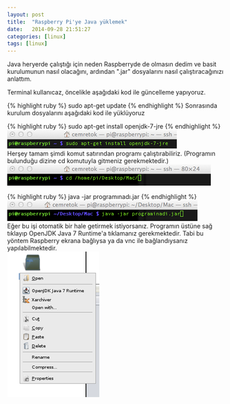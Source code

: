 ```yaml
---
layout: post
title:  "Raspberry Pi'ye Java yüklemek"
date:   2014-09-28 21:51:27
categories: [linux]
tags: [linux]
---
```

Java heryerde çalıştığı için neden Raspberryde de olmasın dedim ve basit kurulumunun nasıl olacağını, ardından ".jar" dosyalarını nasıl çalıştıracağınızı anlattım.

Terminal kullanıcaz, öncelikle aşağıdaki kod ile güncelleme yapıyoruz.


{% highlight ruby %}
sudo apt-get update
{% endhighlight %}
Sonrasında kurulum dosyalarını aşağıdaki kod ile yüklüyoruz


{% highlight ruby %}
sudo apt-get install openjdk-7-jre
{% endhighlight %}
<br>![Resim](/images/6-1.png)<br>
Herşey tamam şimdi komut satırından programı çalıştırabiliriz. (Programın bulunduğu dizine cd komutuyla gitmeniz gerekmektedir.)<br>
![Resim](/images/6-2.png)<br>


{% highlight ruby %}
java -jar programınadı.jar
{% endhighlight %}
![Resim](/images/6-3.png)<br>
Eğer bu işi otomatik bir hale getirmek istiyorsanız. Programın üstüne sağ tıklayıp OpenJDK Java 7 Runtime'a tıklamanız gerekmektedir. Tabi bu yöntem Raspberry ekrana bağlıysa ya da vnc ile bağlandıysanız yapılabilmektedir.<br>
![Resim](/images/6-4.png)<br>